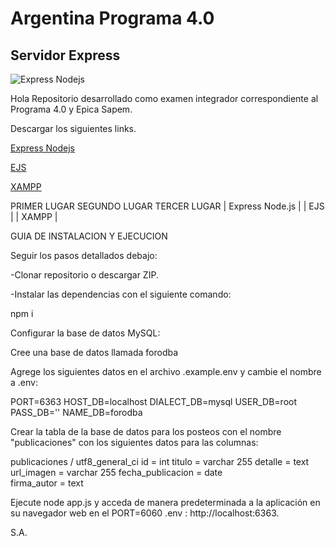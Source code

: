 # Argentina Programa 4.0

## Servidor Express

![Express Nodejs](https://miro.medium.com/v2/resize:fit:1400/1*f7ztMaMM0etsFHpEfkdiwA.png)

Hola
Repositorio desarrollado como examen integrador correspondiente al Programa 4.0 y Epica Sapem.

Descargar los siguientes links.

[Express Nodejs](https://miro.medium.com/v2/resize:fit:1400/1*f7ztMaMM0etsFHpEfkdiwA.png) 


[EJS](https://cdn.hashnode.com/res/hashnode/image/upload/v1669904581074/eiOU4pInF.png) 


[XAMPP](https://www.sysadminsdecuba.com/wp-content/uploads/2015/08/xampp-logo.jpg)

PRIMER LUGAR           SEGUNDO LUGAR    TERCER LUGAR
| Express Node.js |     | EJS  |          | XAMPP |

GUIA DE INSTALACION Y EJECUCION

Seguir los pasos detallados debajo:

-Clonar repositorio o descargar ZIP.

-Instalar las dependencias con el siguiente comando:

   npm i

Configurar la base de datos MySQL:

Cree una base de datos llamada forodba

Agrege los siguientes datos en el archivo .example.env y cambie el nombre a .env:

   PORT=6363
   HOST_DB=localhost
   DIALECT_DB=mysql
   USER_DB=root
   PASS_DB=''
   NAME_DB=forodba

Crear la tabla de la base de datos para los posteos con el nombre "publicaciones" con los siguientes datos para las columnas:

  publicaciones / utf8_general_ci
  id = int
  titulo = varchar 255
  detalle = text
  url_imagen = varchar 255
  fecha_publicacion = date  
  firma_autor = text

Ejecute node app.js y acceda de manera predeterminada a la aplicación en su navegador web en el PORT=6060 .env : http://localhost:6363.

S.A.
